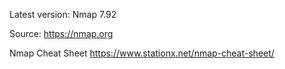Latest version: Nmap 7.92

Source: https://nmap.org

Nmap Cheat Sheet https://www.stationx.net/nmap-cheat-sheet/
